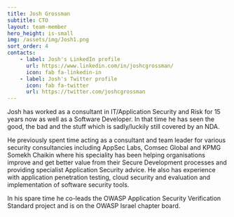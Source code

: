 ```yaml
---
title: Josh Grossman
subtitle: CTO
layout: team-member
hero_height: is-small
img: /assets/img/Josh1.png
sort_order: 4
contacts:
    - label: Josh's LinkedIn profile
      url: https://www.linkedin.com/in/joshcgrossman/
      icon: fab fa-linkedin-in
    - label: Josh's Twitter profile
      icon: fab fa-twitter
      url: https://twitter.com/joshcgrossman
---
```


Josh has worked as a consultant in IT/Application Security and Risk for 15 years now as well as a Software Developer. In that time he has seen the good, the bad and the stuff which is sadly/luckily still covered by an NDA.

He previously spent time acting as a consultant and team leader for various security consultancies including AppSec Labs, Comsec Global and KPMG Somekh Chaikin where his speciality has been helping organisations improve and get better value from their Secure Development processes and providing specialist Application Security advice. He also has experience with application penetration testing, cloud security and evaluation and implementation of software security tools. 

In his spare time he co-leads the OWASP Application Security Verification Standard project and is on the OWASP Israel chapter board.